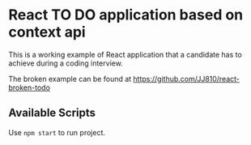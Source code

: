 # React TO DO application based on context api

This is a working example of React application that a candidate has to achieve during a coding interview.

The broken example can be found at https://github.com/JJ810/react-broken-todo

## Available Scripts

Use `npm start` to run project.

